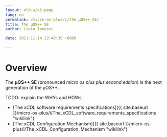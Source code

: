```yaml
---
layout: old-wiki-page
lang: en
permalink: /micro-os-plus/i/The_µOS++_SE/
title: The µOS++ SE
author: Liviu Ionescu

date: 2011-11-14 22:40:39 +0000

---
```


Overview
========

The **µOS++ SE** (pronounced *micro os plus plus second edition*) is the next generation of the µOS++.

TODO: explain the WHYs and HOWs.

-   [The xCDL software requirements specifications]({{ site.baseurl }}/micro-os-plus/i/The_xCDL_software_requirements_specifications "wikilink")
-   [The xCDL Configuration Mechanism]({{ site.baseurl }}/micro-os-plus/i/The_xCDL_Configuration_Mechanism "wikilink")
